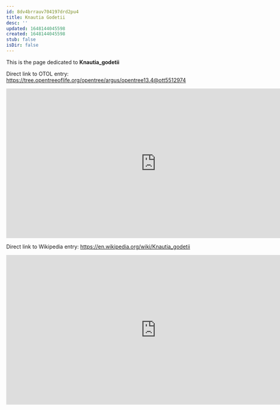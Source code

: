 ```yaml
---
id: 8dv4brrauv704197drd2pu4
title: Knautia Godetii
desc: ''
updated: 1648144045598
created: 1648144045598
stub: false
isDir: false
---
```

This is the page dedicated to **Knautia_godetii**


Direct link to OTOL entry: https://tree.opentreeoflife.org/opentree/argus/opentree13.4@ott5512974



<html>
    <body>
    <iframe src="https://tree.opentreeoflife.org/opentree/argus/opentree13.4@ott5512974"
    width="800" height="400" frameborder="0" allowfullscreen> </iframe>
    </body>
</html>
    


Direct link to Wikipedia entry: https://en.wikipedia.org/wiki/Knautia_godetii



<html>
    <body>
    <iframe src="https://en.wikipedia.org/wiki/Knautia_godetii"
    width="800" height="400" frameborder="0" allowfullscreen> </iframe>
    </body>
</html>
    
